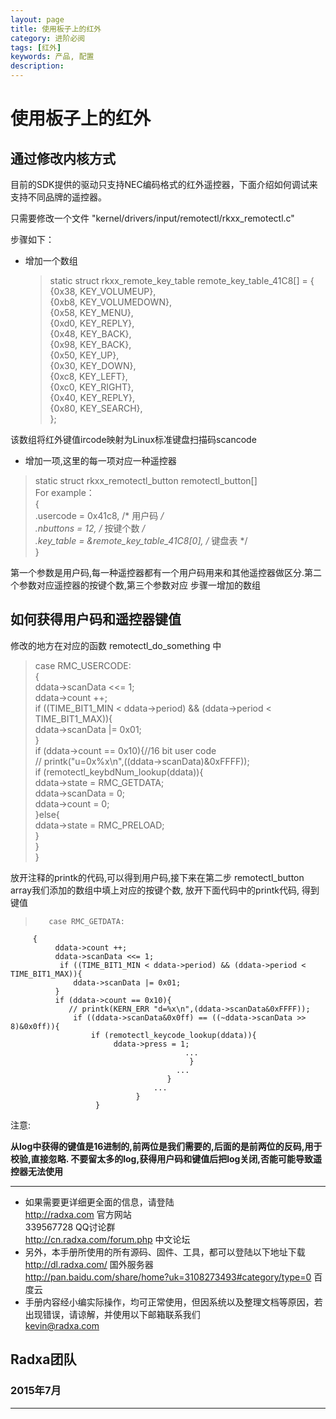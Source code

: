 ```yaml
---
layout: page
title: 使用板子上的红外
category: 进阶必阅
tags: [红外]
keywords: 产品, 配置
description:
---
```


# 使用板子上的红外  

## 通过修改内核方式  

目前的SDK提供的驱动只支持NEC编码格式的红外遥控器，下面介绍如何调试来支持不同品牌的遥控器。 

只需要修改一个文件 "kernel/drivers/input/remotectl/rkxx_remotectl.c"  

步骤如下：  

* 增加一个数组  

  > static struct rkxx_remote_key_table remote_key_table_41C8[] = {  
	               {0x38, KEY_VOLUMEUP},  
	               {0xb8, KEY_VOLUMEDOWN},  
	               {0x58, KEY_MENU},  
	               {0xd0, KEY_REPLY},  
	               {0x48, KEY_BACK},  
	               {0x98, KEY_BACK},  
	               {0x50, KEY_UP},  
	               {0x30, KEY_DOWN},  
	               {0xc8, KEY_LEFT},  
	               {0xc0, KEY_RIGHT},  
	              {0x40, KEY_REPLY},  
	              {0x80, KEY_SEARCH},   
	};  

该数组将红外键值ircode映射为Linux标准键盘扫描码scancode  


* 增加一项,这里的每一项对应一种遥控器  

>  static struct rkxx_remotectl_button remotectl_button[]  
   For example：  
      {  
          .usercode = 0x41c8, /* 用户码 */  
          .nbuttons = 12,    /* 按键个数 */  
          .key_table = &remote_key_table_41C8[0], /* 键盘表 */  
      }  

第一个参数是用户码,每一种遥控器都有一个用户码用来和其他遥控器做区分.第二个参数对应遥控器的按键个数,第三个参数对应   步骤一增加的数组  

## 如何获得用户码和遥控器键值  

修改的地方在对应的函数 remotectl_do_something 中

>   case RMC_USERCODE:  
    {  
        ddata->scanData <<= 1;  
        ddata->count ++;  
        if ((TIME_BIT1_MIN < ddata->period) && (ddata->period < TIME_BIT1_MAX)){  
            ddata->scanData |= 0x01;  
        }  
        if (ddata->count == 0x10){//16 bit user code  
            // printk("u=0x%x\n",((ddata->scanData)&0xFFFF));  
            if (remotectl_keybdNum_lookup(ddata)){  
                ddata->state = RMC_GETDATA;  
                ddata->scanData = 0;  
                ddata->count = 0;  
            }else{  
               ddata->state = RMC_PRELOAD;  
            }  
        }  
    }  

放开注释的printk的代码,可以得到用户码,接下来在第二步 remotectl_button array我们添加的数组中填上对应的按键个数,  放开下面代码中的printk代码, 得到键值  

>        case RMC_GETDATA:  
	     {  
	          ddata->count ++;  
	          ddata->scanData <<= 1;  
	           if ((TIME_BIT1_MIN < ddata->period) && (ddata->period < TIME_BIT1_MAX)){  
	              ddata->scanData |= 0x01;  
	          }	  
	          if (ddata->count == 0x10){  
	             // printk(KERN_ERR "d=%x\n",(ddata->scanData&0xFFFF));  
	              if ((ddata->scanData&0x0ff) == ((~ddata->scanData >> 8)&0x0ff)){  
	                  if (remotectl_keycode_lookup(ddata)){  
	                       ddata->press = 1;  
	                                       ...  
	                                        }  
	                                     ...  
	                                   }  
	                                ...  
								}  
	                   }  

注意:  

**从log中获得的键值是16进制的,前两位是我们需要的,后面的是前两位的反码,用于校验,直接忽略.
不要留太多的log,获得用户码和键值后把log关闭,否能可能导致遥控器无法使用**  



--------------------------------------------------------------------
* 如果需要更详细更全面的信息，请登陆  
	http://radxa.com  						官方网站  
	339567728         						QQ讨论群  
	http://cn.radxa.com/forum.php					中文论坛  
* 另外，本手册所使用的所有源码、固件、工具，都可以登陆以下地址下载  
	http://dl.radxa.com/                             	      国外服务器  
	http://pan.baidu.com/share/home?uk=3108273493#category/type=0	 百度云  
* 手册内容经小编实际操作，均可正常使用，但因系统以及整理文档等原因，若出现错误，请谅解，并使用以下邮箱联系我们  
	kevin@radxa.com  

## Radxa团队  

### 2015年7月  
--------------------------------------------------------------------


